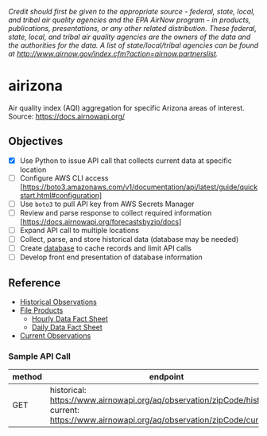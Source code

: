 _Credit should first be given to the appropriate source - federal, state, local, and tribal air quality agencies and the EPA AirNow program - in products, publications, presentations, or any other related distribution. These federal, state, local, and tribal air quality agencies are the owners of the data and the authorities for the data. A list of state/local/tribal agencies can be found at http://www.airnow.gov/index.cfm?action=airnow.partnerslist._

# airizona
Air quality index (AQI) aggregation for specific Arizona areas of interest. Source: https://docs.airnowapi.org/

## Objectives
- [X] Use Python to issue API call that collects current data at specific location
- [ ] Configure AWS CLI access [https://boto3.amazonaws.com/v1/documentation/api/latest/guide/quickstart.html#configuration]
- [ ] Use `boto3` to pull API key from AWS Secrets Manager
- [ ] Review and parse response to collect required information [https://docs.airnowapi.org/forecastsbyzip/docs]
- [ ] Expand API call to multiple locations
- [ ] Collect, parse, and store historical data (database may be needed)
- [ ] Create [database](https://docs.airnowapi.org/faq#:~:text=How%20can%20I%20maintain%20my%20own%20database%20of%20air%20quality%20data%3F) to cache records and limit API calls
- [ ] Develop front end presentation of database information

## Reference
- [Historical Observations](https://docs.airnowapi.org/HistoricalObservationsByZip/docs)
- [File Products](files.airnowtech.org)
  - [Hourly Data Fact Sheet](https://docs.airnowapi.org/docs/HourlyDataFactSheet.pdf)
  - [Daily Data Fact Sheet](https://docs.airnowapi.org/docs/DailyDataFactSheet.pdf)
- [Current Observations](https://docs.airnowapi.org/CurrentObservationsByZip/docs)

### Sample API Call
| method | endpoint | headers | auth |
| ------ | -------- | ------- | ---- |
| GET | historical: https://www.airnowapi.org/aq/observation/zipCode/historical/ <br> current: https://www.airnowapi.org/aq/observation/zipCode/current/ | ?format=application/json&zipCode=12345&date=YYYY-MM-DDT00-0000&distance=25 | &API_KEY={REDACTED} |